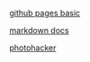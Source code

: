 
[github pages basic](https://help.github.com/categories/github-pages-basics/)

[markdown docs](https://guides.github.com/features/mastering-markdown/)

[photohacker](https://jht1900.github.io/photohacker/)
